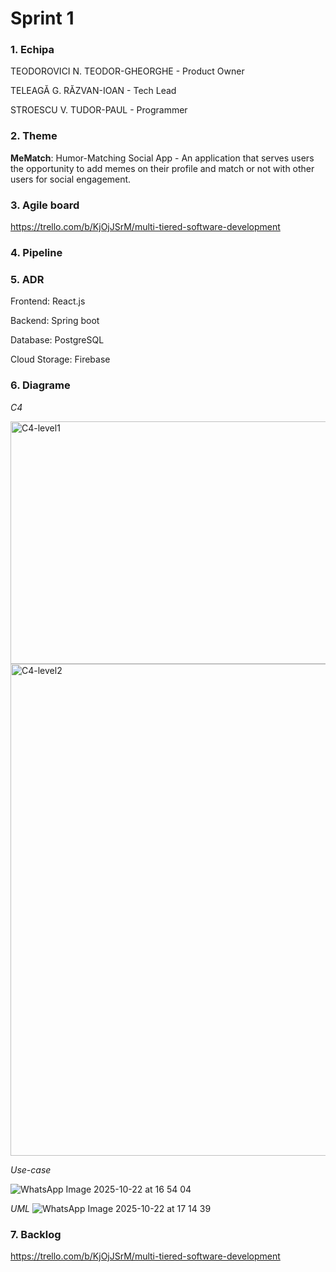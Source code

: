 # Sprint 1

### 1. Echipa
TEODOROVICI N. TEODOR-GHEORGHE - Product Owner

TELEAGĂ G. RĂZVAN-IOAN - Tech Lead

STROESCU V. TUDOR-PAUL - Programmer

### 2. Theme
**MeMatch**: Humor-Matching Social App - An application that serves users the opportunity to add memes on their profile and match or not with other users for social engagement.

### 3. Agile board
https://trello.com/b/KjOjJSrM/multi-tiered-software-development

### 4. Pipeline

### 5. ADR
Frontend: React.js

Backend: Spring boot

Database: PostgreSQL

Cloud Storage: Firebase

### 6. Diagrame

*C4*

<img width="2091" height="388" alt="C4-level1" src="https://github.com/user-attachments/assets/f6db8de7-d282-466b-b058-3958ff125d07" />

<img width="2740" height="787" alt="C4-level2" src="https://github.com/user-attachments/assets/8f677f07-58b0-4558-b9c2-9397f45f8d61" />

*Use-case*

![WhatsApp Image 2025-10-22 at 16 54 04](https://github.com/user-attachments/assets/b7ea4d7b-0e25-4fdd-9668-32f717553b5e)

*UML*
![WhatsApp Image 2025-10-22 at 17 14 39](https://github.com/user-attachments/assets/4de39c68-662e-4f10-9fb3-efda52e50086)


### 7. Backlog
https://trello.com/b/KjOjJSrM/multi-tiered-software-development

